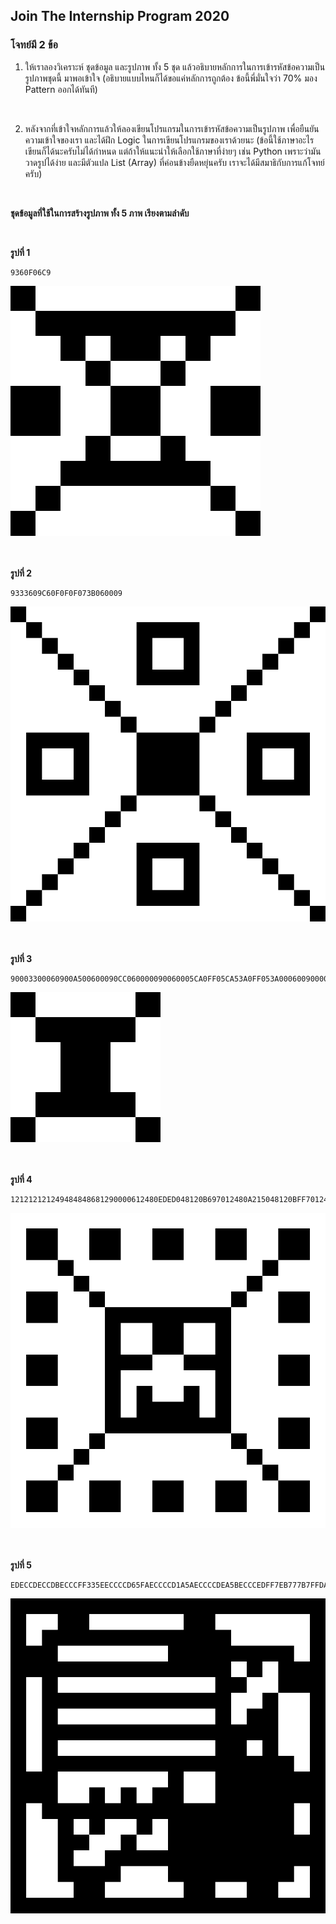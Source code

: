 ## Join The Internship Program 2020

### โจทย์มี 2 ข้อ

1. ให้เราลองวิเคราะห์ ชุดข้อมูล และรูปภาพ ทั้ง 5 ชุด แล้วอธิบายหลักการในการเข้ารหัสข้อความเป็นรูปภาพชุดนี้ มาพอเข้าใจ (อธิบายแบบไหนก็ได้ขอแค่หลักการถูกต้อง ข้อนี้พี่มั่นใจว่า 70% มอง Pattern ออกได้ทันที)

<br />

2. หลังจากที่เข้าใจหลักการแล้วให้ลองเขียนโปรแกรมในการเข้ารหัสข้อความเป็นรูปภาพ เพื่อยืนยันความเข้าใจของเรา และได้ฝึก Logic ในการเขียนโปรแกรมของเราด้วยนะ (ข้อนี้ใช้ภาษาอะไรเขียนก็ได้นะครับไม่ได้กำหนด แต่ถ้าให้แนะนำให้เลือกใช้ภาษาที่ง่ายๆ เช่น Python เพราะว่ามันวาดรูปได้ง่าย และมีตัวแปล List (Array) ที่ค่อนข้างยืดหยุ่นครับ เราจะได้มีสมาธิกับการแก้โจทย์ครับ)
	
<br />

**ชุดข้อมูลที่ใช้ในการสร้างรูปภาพ ทั้ง 5 ภาพ เรียงตามลำดับ**

<br />

**รูปที่ 1**

```
9360F06C9
```

![GitHub Logo](https://github.com/memogames/internship-drawing-image/blob/master/Q1.jpg)


<br /><br />
**รูปที่ 2**
```
9333609C60F0F0F073B060009
```

![GitHub Logo](https://github.com/memogames/internship-drawing-image/blob/master/Q2.jpg)


<br /><br />
**รูปที่ 3**
```
90003300060900A500600090CC060000090060005CA0FF05CA53A0FF053A000600900000603309000600A500906000CC0009
```

![GitHub Logo](https://github.com/memogames/internship-drawing-image/blob/master/Q3.jpg)


<br /><br />
**รูปที่ 4**
```
121212121249484848681290000612480EDED048120B697012480A215048120BFF7012486000094816121212924848484848
```

![GitHub Logo](https://github.com/memogames/internship-drawing-image/blob/master/Q4.jpg)


<br /><br />
**รูปที่ 5**
```
EDECCDECCDBECCCFF335EECCCCD65FAECCCCD1A5AECCCCDEA5BECCCEDFF7EB777B7FFDA5618FFFF7A53ECFFFFDB3F337B7B7
```

![GitHub Logo](https://github.com/memogames/internship-drawing-image/blob/master/Q5.jpg)
